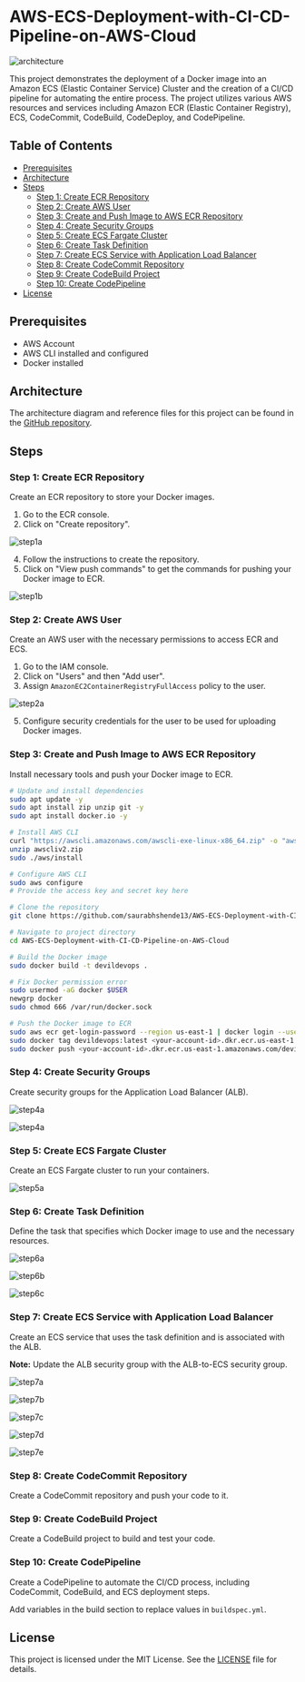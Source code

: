 # AWS-ECS-Deployment-with-CI-CD-Pipeline-on-AWS-Cloud

![architecture](Steps/project.png)

This project demonstrates the deployment of a Docker image into an Amazon ECS (Elastic Container Service) Cluster and the creation of a CI/CD pipeline for automating the entire process. The project utilizes various AWS resources and services including Amazon ECR (Elastic Container Registry), ECS, CodeCommit, CodeBuild, CodeDeploy, and CodePipeline.

## Table of Contents

- [Prerequisites](#prerequisites)
- [Architecture](#architecture)
- [Steps](#steps)
  - [Step 1: Create ECR Repository](#step-1-create-ecr-repository)
  - [Step 2: Create AWS User](#step-2-create-aws-user)
  - [Step 3: Create and Push Image to AWS ECR Repository](#step-3-create-and-push-image-to-aws-ecr-repository)
  - [Step 4: Create Security Groups](#step-4-create-security-groups)
  - [Step 5: Create ECS Fargate Cluster](#step-5-create-ecs-fargate-cluster)
  - [Step 6: Create Task Definition](#step-6-create-task-definition)
  - [Step 7: Create ECS Service with Application Load Balancer](#step-7-create-ecs-service-with-application-load-balancer)
  - [Step 8: Create CodeCommit Repository](#step-8-create-codecommit-repository)
  - [Step 9: Create CodeBuild Project](#step-9-create-codebuild-project)
  - [Step 10: Create CodePipeline](#step-10-create-codepipeline)
- [License](#license)

## Prerequisites

- AWS Account
- AWS CLI installed and configured
- Docker installed

## Architecture

The architecture diagram and reference files for this project can be found in the [GitHub repository](https://github.com/saurabhshende13/AWS-ECS-Deployment-with-CI-CD-Pipeline-on-AWS-Cloud.git).

## Steps

### Step 1: Create ECR Repository

Create an ECR repository to store your Docker images.

1. Go to the ECR console.
2. Click on "Create repository".

![step1a](Steps/Step-1a.png)

4. Follow the instructions to create the repository.
5. Click on "View push commands" to get the commands for pushing your Docker image to ECR.

![step1b](Steps/Step1b.png)

### Step 2: Create AWS User

Create an AWS user with the necessary permissions to access ECR and ECS.

1. Go to the IAM console.
2. Click on "Users" and then "Add user".
3. Assign `AmazonEC2ContainerRegistryFullAccess` policy to the user.

![step2a](Steps/Step2a.png)

5. Configure security credentials for the user to be used for uploading Docker images.

### Step 3: Create and Push Image to AWS ECR Repository

Install necessary tools and push your Docker image to ECR.

```bash
# Update and install dependencies
sudo apt update -y
sudo apt install zip unzip git -y
sudo apt install docker.io -y

# Install AWS CLI
curl "https://awscli.amazonaws.com/awscli-exe-linux-x86_64.zip" -o "awscliv2.zip"
unzip awscliv2.zip
sudo ./aws/install

# Configure AWS CLI
sudo aws configure
# Provide the access key and secret key here

# Clone the repository
git clone https://github.com/saurabhshende13/AWS-ECS-Deployment-with-CI-CD-Pipeline-on-AWS-Cloud.git

# Navigate to project directory
cd AWS-ECS-Deployment-with-CI-CD-Pipeline-on-AWS-Cloud

# Build the Docker image
sudo docker build -t devildevops .

# Fix Docker permission error
sudo usermod -aG docker $USER
newgrp docker
sudo chmod 666 /var/run/docker.sock

# Push the Docker image to ECR
sudo aws ecr get-login-password --region us-east-1 | docker login --username AWS --password-stdin <your-account-id>.dkr.ecr.us-east-1.amazonaws.com
sudo docker tag devildevops:latest <your-account-id>.dkr.ecr.us-east-1.amazonaws.com/devildevops:latest
sudo docker push <your-account-id>.dkr.ecr.us-east-1.amazonaws.com/devildevops:latest
```

### Step 4: Create Security Groups

Create security groups for the Application Load Balancer (ALB).

![step4a](Steps/Step-4a.png)

![step4a](Steps/Step4b.png)

### Step 5: Create ECS Fargate Cluster

Create an ECS Fargate cluster to run your containers.

![step5a](Steps/Step5a.png)

### Step 6: Create Task Definition

Define the task that specifies which Docker image to use and the necessary resources.

![step6a](Steps/Step6a.png)

![step6b](Steps/Step6b.png)

![step6c](Steps/Step6c.png)

### Step 7: Create ECS Service with Application Load Balancer

Create an ECS service that uses the task definition and is associated with the ALB.

**Note:** Update the ALB security group with the ALB-to-ECS security group.

![step7a](Steps/Step7a.png)

![step7b](Steps/Step7b.png)

![step7c](Steps/Step7c.png)

![step7d](Steps/Step7d.png)

![step7e](Steps/Step7e.png)

### Step 8: Create CodeCommit Repository

Create a CodeCommit repository and push your code to it.

### Step 9: Create CodeBuild Project

Create a CodeBuild project to build and test your code.

### Step 10: Create CodePipeline

Create a CodePipeline to automate the CI/CD process, including CodeCommit, CodeBuild, and ECS deployment steps.

Add variables in the build section to replace values in `buildspec.yml`.

## License

This project is licensed under the MIT License. See the [LICENSE](LICENSE) file for details.
